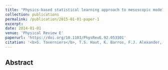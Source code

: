 ```yaml
---
title: "Physics-based statistical learning approach to mesoscopic model selection"
collection: publications
permalink: /publication/2015-01-01-paper-1
excerpt:
date: 2014-01-01
venue: 'Physical Review E'
paperurl: 'https://doi.org/10.1103/PhysRevE.92.053301'
citation: '<b>S. Taverniers</b>, T.S. Haut, K. Barros, F.J. Alexander, and T. Lookman. Physics-based statistical learning approach to mesoscopic model selection. <i>Phys. Rev. E</i> 92, 053301 (2015).'
---
```


## Abstract
